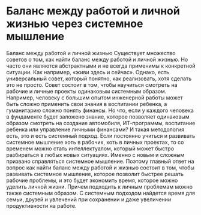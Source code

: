 # Баланс между работой и личной жизнью через системное мышление

Баланс между работой и личной жизнью
Существует множество советов о том, как найти баланс между работой и личной жизнью. Но часто они являются абстрактными и не всегда применимы к конкретной ситуации. Как например, «живи здесь и сейчас».
Однако, есть универсальный совет, который понятно, как реализовать, хотя сделать это не просто. Совет состоит в том, чтобы научиться смотреть на рабочие и личные проекты одинаковым системным образом.
Например, человеку с большим опытом инженерной работы может быть сложно применить свои знания в воспитании ребенка, а гуманитарию сложно понять финансы. Но что, если у каждого человека в фундаменте будет заложено знание, которое позволяет одинаковым образом смотреть на создание автомобиля, ИТ-программы, воспитание ребенка или управление личными финансами? И такая методология есть, это и есть системный подход. Если постоянно учиться и развивать системное мышление хоть в рабочих, хоть в личных проектах, то со временем можно стать интеллектуалом, который может быстро разбираться в любых новых ситуациях. Именно с новым и сложным призвано справляться системное мышление.
Поэтому главный ответ на вопрос как найти баланс между работой и жизнью состоит в том, чтобы развивать системное мышление, которое позволит быстрее решать рабочие проблемы, и это будет экономить время, которое можно уделить личной жизни. Причем подходить к личным проблемам можно также системным образом.
С системным подходом найдется время для семьи, друзей и увлечений при сохранении и даже увеличении продуктивности на работе.
